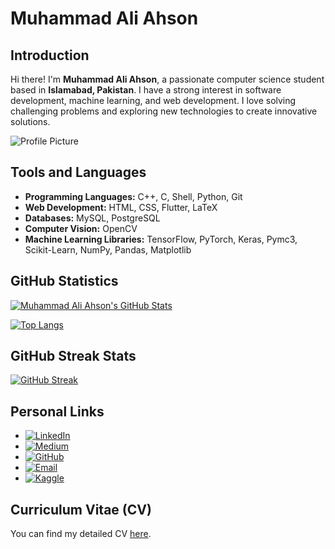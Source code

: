 # Muhammad Ali Ahson

## Introduction
Hi there! I'm **Muhammad Ali Ahson**, a passionate computer science student based in **Islamabad, Pakistan**. I have a strong interest in software development, machine learning, and web development. I love solving challenging problems and exploring new technologies to create innovative solutions.

![Profile Picture](https://github.com/MuhammadAliAhson/MuhammadAliAhson/blob/main/assets/105967134/3dc581c6-b0ba-4f08-b5c0-2b1d9c81493c.jpg)

## Tools and Languages
- **Programming Languages:** C++, C, Shell, Python, Git
- **Web Development:** HTML, CSS, Flutter, LaTeX
- **Databases:** MySQL, PostgreSQL
- **Computer Vision:** OpenCV
- **Machine Learning Libraries:** TensorFlow, PyTorch, Keras, Pymc3, Scikit-Learn, NumPy, Pandas, Matplotlib

## GitHub Statistics

[![Muhammad Ali Ahson's GitHub Stats](https://github-readme-stats.vercel.app/api?username=MuhammadAliAhson&show_icons=true&count_private=true&hide=contribs&theme=radical)](https://github.com/MuhammadAliAhson)

[![Top Langs](https://github-readme-stats.vercel.app/api/top-langs/?username=MuhammadAliAhson&layout=compact&theme=radical)](https://github.com/MuhammadAliAhson)

## GitHub Streak Stats
[![GitHub Streak](https://github-readme-streak-stats.herokuapp.com/?user=MuhammadAliAhson&theme=radical)](https://github.com/MuhammadAliAhson)

## Personal Links
- [![LinkedIn](https://img.icons8.com/color/48/000000/linkedin.png)](https://www.linkedin.com/in/muhammadaliahson/)
- [![Medium](https://img.icons8.com/color/48/000000/medium-logo.png)](https://medium.com/@i212535)
- [![GitHub](https://img.icons8.com/material-rounded/48/000000/github.png)](https://github.com/MuhammadAliAhson)
- [![Email](https://img.icons8.com/color/48/000000/email.png)](mailto:aliahson56@gmail.com)
- [![Kaggle](https://img.icons8.com/color/48/000000/kaggle.png)](https://www.kaggle.com/your-kaggle-username)

## Curriculum Vitae (CV)
You can find my detailed CV [here](https://www.overleaf.com/read/zbdggzhmdbhs#7a24cc).
